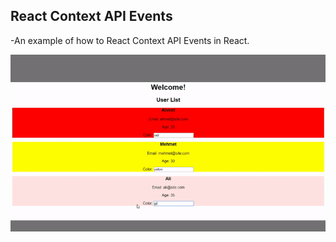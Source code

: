 ## React Context API Events

-An example of how to React Context API Events in React.

![gif](https://raw.githubusercontent.com/yhekim/Manual-data-transfer-between-components/main/context-api.gif)
